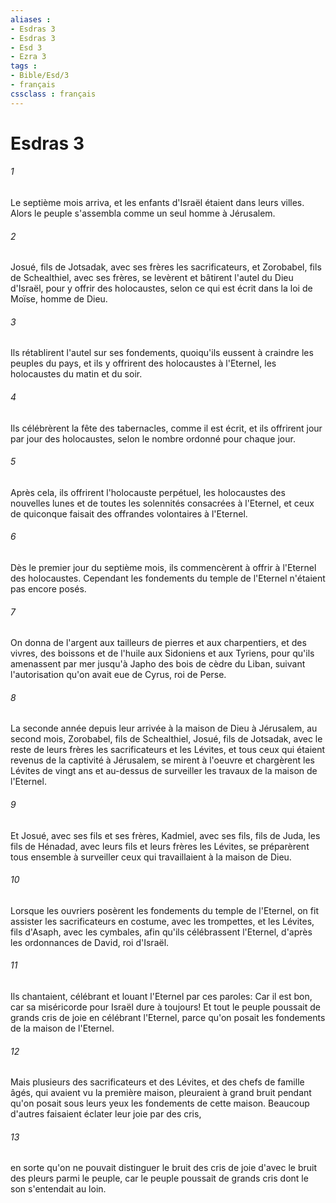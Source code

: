 ```yaml
---
aliases : 
- Esdras 3
- Esdras 3
- Esd 3
- Ezra 3
tags : 
- Bible/Esd/3
- français
cssclass : français
---
```


# Esdras 3

###### 1
Le septième mois arriva, et les enfants d'Israël étaient dans leurs villes. Alors le peuple s'assembla comme un seul homme à Jérusalem.
###### 2
Josué, fils de Jotsadak, avec ses frères les sacrificateurs, et Zorobabel, fils de Schealthiel, avec ses frères, se levèrent et bâtirent l'autel du Dieu d'Israël, pour y offrir des holocaustes, selon ce qui est écrit dans la loi de Moïse, homme de Dieu.
###### 3
Ils rétablirent l'autel sur ses fondements, quoiqu'ils eussent à craindre les peuples du pays, et ils y offrirent des holocaustes à l'Eternel, les holocaustes du matin et du soir.
###### 4
Ils célébrèrent la fête des tabernacles, comme il est écrit, et ils offrirent jour par jour des holocaustes, selon le nombre ordonné pour chaque jour.
###### 5
Après cela, ils offrirent l'holocauste perpétuel, les holocaustes des nouvelles lunes et de toutes les solennités consacrées à l'Eternel, et ceux de quiconque faisait des offrandes volontaires à l'Eternel.
###### 6
Dès le premier jour du septième mois, ils commencèrent à offrir à l'Eternel des holocaustes. Cependant les fondements du temple de l'Eternel n'étaient pas encore posés.
###### 7
On donna de l'argent aux tailleurs de pierres et aux charpentiers, et des vivres, des boissons et de l'huile aux Sidoniens et aux Tyriens, pour qu'ils amenassent par mer jusqu'à Japho des bois de cèdre du Liban, suivant l'autorisation qu'on avait eue de Cyrus, roi de Perse.
###### 8
La seconde année depuis leur arrivée à la maison de Dieu à Jérusalem, au second mois, Zorobabel, fils de Schealthiel, Josué, fils de Jotsadak, avec le reste de leurs frères les sacrificateurs et les Lévites, et tous ceux qui étaient revenus de la captivité à Jérusalem, se mirent à l'oeuvre et chargèrent les Lévites de vingt ans et au-dessus de surveiller les travaux de la maison de l'Eternel.
###### 9
Et Josué, avec ses fils et ses frères, Kadmiel, avec ses fils, fils de Juda, les fils de Hénadad, avec leurs fils et leurs frères les Lévites, se préparèrent tous ensemble à surveiller ceux qui travaillaient à la maison de Dieu.
###### 10
Lorsque les ouvriers posèrent les fondements du temple de l'Eternel, on fit assister les sacrificateurs en costume, avec les trompettes, et les Lévites, fils d'Asaph, avec les cymbales, afin qu'ils célébrassent l'Eternel, d'après les ordonnances de David, roi d'Israël.
###### 11
Ils chantaient, célébrant et louant l'Eternel par ces paroles: Car il est bon, car sa miséricorde pour Israël dure à toujours! Et tout le peuple poussait de grands cris de joie en célébrant l'Eternel, parce qu'on posait les fondements de la maison de l'Eternel.
###### 12
Mais plusieurs des sacrificateurs et des Lévites, et des chefs de famille âgés, qui avaient vu la première maison, pleuraient à grand bruit pendant qu'on posait sous leurs yeux les fondements de cette maison. Beaucoup d'autres faisaient éclater leur joie par des cris,
###### 13
en sorte qu'on ne pouvait distinguer le bruit des cris de joie d'avec le bruit des pleurs parmi le peuple, car le peuple poussait de grands cris dont le son s'entendait au loin.
